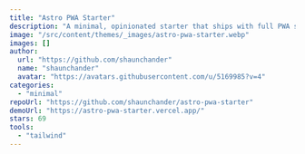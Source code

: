 ```yaml
---
title: "Astro PWA Starter"
description: "A minimal, opinionated starter that ships with full PWA support out the box. It also comes with TailwindCSS preinstalled as well as sensible ESLint and Prettier configurations."
image: "/src/content/themes/_images/astro-pwa-starter.webp"
images: []
author:
  url: "https://github.com/shaunchander"
  name: "shaunchander"
  avatar: "https://avatars.githubusercontent.com/u/5169985?v=4"
categories:
  - "minimal"
repoUrl: "https://github.com/shaunchander/astro-pwa-starter"
demoUrl: "https://astro-pwa-starter.vercel.app/"
stars: 69
tools:
  - "tailwind"
---
```

